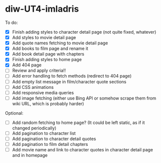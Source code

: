 # diw-UT4-imladris

To do:
- [x] Finish adding styles to character detail page (not quite fixed, whatever)
- [x] Add styles to movie detail page
- [x] Add quote names fetching to movie detail page
- [x] Add books to film page and rename it
- [x] Add book detail page with chapters
- [x] Finish adding styles to home page
- [x] Add 404 page
- [ ] Review and apply criteria!!
- [ ] Add error handling to fetch methods (redirect to 404 page)
- [ ] Add empty list message in film/character quote sections
- [ ] Add CSS animations
- [ ] Add responsive media queries
- [ ] Add image fetching (either use Bing API or somehow scrape them from wiki URL, which is probably harder)
 
Optional:
- [ ] Add random fetching to home page? (It could be left static, as if it changed periodically)
- [ ] Add pagination to character list
- [ ] Add pagination to character detail quotes
- [ ] Add pagination to film detail chapters
- [ ] Add movie name and link to character quotes in character detail page and in homepage
